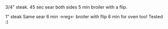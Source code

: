3/4" steak.
45 sec sear both sides
5 min broiler with a flip.

1" steak
Same sear
6 min ->reg<- broiler with flip
6 min for oven too! Tested :)